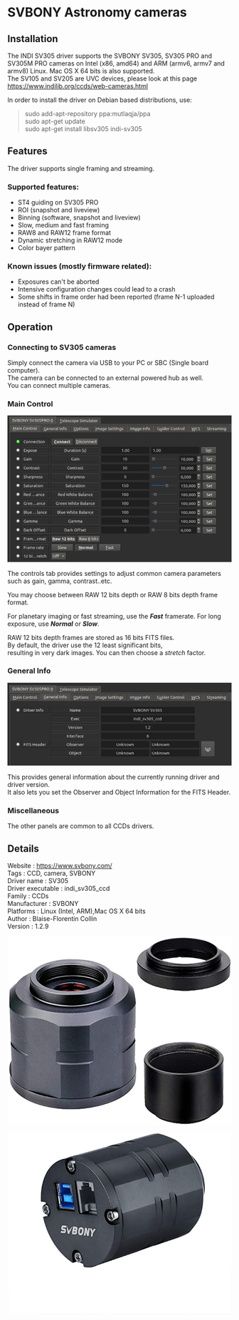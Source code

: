 
# SVBONY Astronomy cameras

## Installation

The INDI SV305 driver supports the SVBONY SV305, SV305 PRO and SV305M PRO cameras on Intel (x86, amd64) and ARM (armv6, armv7 and armv8) Linux.
Mac OS X 64 bits is also supported.  
The SV105 and SV205 are UVC devices, please look at this page https://www.indilib.org/ccds/web-cameras.html  

In order to install the driver on Debian based distributions, use:  

> sudo add-apt-repository ppa:mutlaqja/ppa  
> sudo apt-get update  
> sudo apt-get install libsv305 indi-sv305  

## Features

The driver supports single framing and streaming.  

### Supported features:

- ST4 guiding on SV305 PRO
- ROI (snapshot and liveview)
- Binning (software, snapshot and liveview)
- Slow, medium and fast framing
- RAW8 and RAW12 frame format
- Dynamic stretching in RAW12 mode
- Color bayer pattern

### Known issues (mostly firmware related):

- Exposures can't be aborted
- Intensive configuration changes could lead to a crash
- Some shifts in frame order had been reported (frame N-1 uploaded instead of frame N)

## Operation

### Connecting to SV305 cameras

Simply connect the camera via USB to your PC or SBC (Single board computer).  
The camera can be connected to an external powered hub as well.  
You can connect multiple cameras.  

### Main Control

![Main Control panel](./control_panel.jpg)

The controls tab provides settings to adjust common camera parameters such as gain, gamma, contrast..etc.  

You may choose between RAW 12 bits depth or RAW 8 bits depth frame format.  

For planetary imaging or fast streaming, use the ***Fast*** framerate. For long exposure, use ***Normal*** or ***Slow***.  

RAW 12 bits depth frames are stored as 16 bits FITS files.  
By default, the driver use the 12 least significant bits,  
resulting in very dark images. You can then choose a *stretch* factor.  

### General Info

![General Info panel](./info_panel.jpg)

This provides general information about the currently running driver and driver version.  
It also lets you set the Observer and Object Information for the FITS Header.  

### Miscellaneous

The other panels are common to all CCDs drivers.  

## Details

Website :		https://www.svbony.com/  
Tags :			CCD, camera, SVBONY  
Driver name :		SV305  
Driver executable :	indi_sv305_ccd  
Family :		CCDs  
Manufacturer :		SVBONY  
Platforms :		Linux (Intel, ARM),Mac OS X 64 bits  
Author :		Blaise-Florentin Collin  
Version :		1.2.9  

![SV305 camera](./SV305.jpg)

![SV305 PRO camera](./SV305PRO.jpg)
